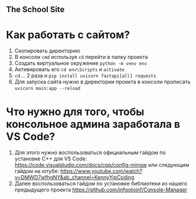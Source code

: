 ## The School Site
# Как работать с сайтом?
1. Скопировать директорию
2. В консоли ```cmd``` используя ```cd``` перейти в папку проекта
3. Создать виртуальное окружение ```python -m venv env```
4. Активировать его ```cd env\Scripts``` и ```activate```
5. ```cd..``` 2 раза и ```pip install uvicorn fastapi[all] requests```
6. Для запуска сайта нужно в директории проекта в консоли прописать ```uvicorn main:app --reload```
# Что нужно для того, чтобы консольное админа заработала в VS Code?
1. Для этого нужно воспользоваться официальным гайдом по установке C++ для VS Code: https://code.visualstudio.com/docs/cpp/config-mingw или следующим гайдом на ютубе: https://www.youtube.com/watch?v=DMWD7wfhgNY&ab_channel=KennyYipCoding
2. Далее воспользоваться гайдом по установке библиотеки из нашего предыдущего проекта https://github.com/infgotoinf/Console-Manager
